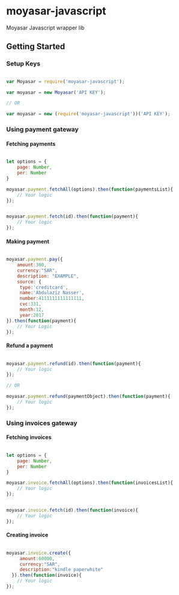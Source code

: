# moyasar-javascript
Moyasar Javascript wrapper lib

## Getting Started

### Setup Keys
```javascript

var Moyasar = require('moyasar-javascript');

var moyasar = new Moyasar('API KEY');

// OR

var moyasar = new (require('moyasar-javascript'))('API KEY');

```

### Using payment gateway
#### Fetching payments
```javascript

let options = {
    page: Number,
    per: Number
}

moyasar.payment.fetchAll(options).then(function(paymentsList){
    // Your logic
});


moyasar.payment.fetch(id).then(function(payment){
    // Your logic
});

```


#### Making payment
```javascript

moyasar.payment.pay({
    amount:300,
    currency:"SAR",
    description: "EXAMPLE",
    source: {
     type:'creditcard',
     name:'Abdulaziz Nasser',
     number:4111111111111111,
     cvc:331,
     month:12,
     year:2017
}).then(function(payment){
    // Your Logic
});

```


#### Refund a payment
```javascript

moyasar.payment.refund(id).then(function(payment){
    // Your logic
});

// OR

moyasar.payment.refund(paymentObject).then(function(payment){
    // Your logic
});

```


### Using invoices gateway
#### Fetching invoices
```javascript

let options = {
    page: Number,
    per: Number
}

moyasar.invoice.fetchAll(options).then(function(invoicesList){
    // Your logic
});


moyasar.invoice.fetch(id).then(function(invoice){
    // Your logic
});

```

#### Creating invoice
```javascript

moyasar.invoice.create({
     amount:60000,
     currency:"SAR",
     description:"kindle paperwhite"
  }).then(function(invoice){
    // Your logic
});


```
